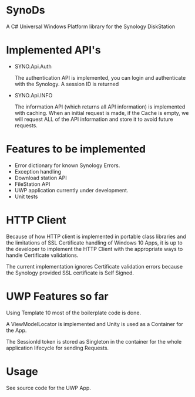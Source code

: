 SynoDs
=

A C# Universal Windows Platform library for the Synology DiskStation


Implemented API's
=========

- SYNO.Api.Auth

   The authentication API is implemented, you can login and authenticate with the Synology. A session ID is returned

- SYNO.Api.INFO
 
   The information API (which returns all API information) is implemented with caching. When an initial request is made, if the Cache is empty, we will request ALL of the API information and store it to avoid future requests.
   

Features to be implemented
==========================================

- Error dictionary for known Synology Errors.
- Exception handling
- Download station API
- FileStation API
- UWP application currently under development.
- Unit tests

HTTP Client
==========================================

Because of how HTTP client is implemented in portable class libraries and the limitations of SSL Certificate handling of Windows 10 Apps, it is up to the developer to implement the HTTP Client with the appropriate ways to handle Certificate validations.

The current implementation ignores Certificate validation errors because the Synology provided SSL certificate is Self Signed.


UWP Features so far
==========================================

Using Template 10 most of the boilerplate code is done. 

A ViewModelLocator is implemented and Unity is used as a Container for the App.

The SessionId token is stored as Singleton in the container for the whole application lifecycle for sending Requests.

Usage
==========================================

See source code for the UWP App. 


